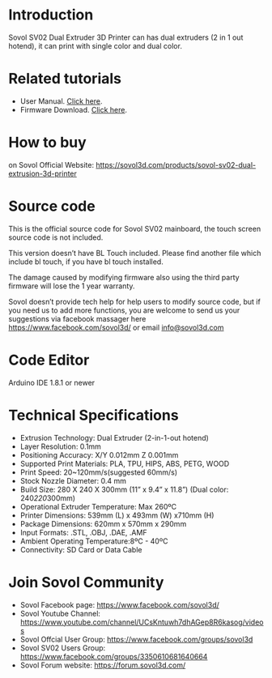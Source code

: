# Introduction

Sovol SV02 Dual Extruder 3D Printer can has dual extruders (2 in 1 out hotend), it can print with single color and dual color. 

# Related tutorials 

- User Manual. [Click here](https://drive.google.com/file/d/1Nq4atiFJOG9Hcnq4QvVdHVpbtK_BC6cM/view).
- Firmware Download. [Click here](https://sovol3d.com/pages/download).

# How to buy

on Sovol Official Website: https://sovol3d.com/products/sovol-sv02-dual-extrusion-3d-printer

# Source code

This is the official source code for Sovol SV02 mainboard, the touch screen source code is not included.

This version doesn’t have BL Touch included. Please find another file which include bl touch, if you have bl touch installed. 

The damage caused by modifying firmware also using the third party firmware will lose the 1 year warranty. 

Sovol doesn’t provide tech help for help users to modify source code, but if you need us to add more functions, you are welcome to send us your suggestions via facebook massager here https://www.facebook.com/sovol3d/ or email 
info@sovol3d.com 

# Code Editor

Arduino IDE 1.8.1 or newer

# Technical Specifications

- Extrusion Technology: Dual Extruder (2-in-1-out hotend)
- Layer Resolution: 0.1mm
- Positioning Accuracy: X/Y 0.012mm Z 0.001mm
- Supported Print Materials: PLA, TPU, HIPS, ABS, PETG, WOOD
- Print Speed: 20~120mm/s(suggested 60mm/s)
- Stock Nozzle Diameter: 0.4 mm
- Build Size: 280 X 240 X 300mm (11” x 9.4” x 11.8”)
  (Dual color: 240*220*300mm)
- Operational Extruder Temperature: Max 260ºC
- Printer Dimensions: 539mm (L) x 493mm (W) x710mm (H)
- Package Dimensions: 620mm x 570mm x 290mm
- Input Formats: .STL, .OBJ, .DAE, .AMF
- Ambient Operating Temperature:8ºC - 40ºC
- Connectivity: SD Card or Data Cable

# Join Sovol Community

- Sovol Facebook page: https://www.facebook.com/sovol3d/
- Sovol Youtube Channel: https://www.youtube.com/channel/UCsKntuwh7dhAGep8R6kasog/videos
- Sovol Offcial User Group: https://www.facebook.com/groups/sovol3d
- Sovol SV02 Users Group: https://www.facebook.com/groups/3350610681640664
- Sovol Forum website: https://forum.sovol3d.com/


